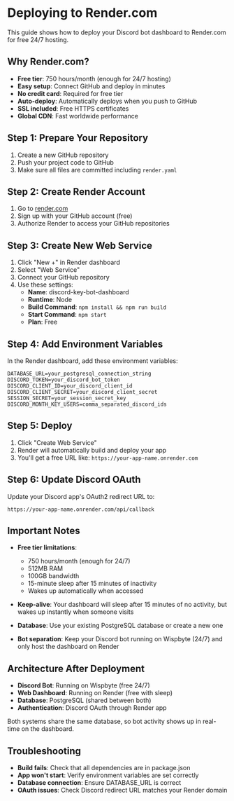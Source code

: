 # Deploying to Render.com

This guide shows how to deploy your Discord bot dashboard to Render.com for free 24/7 hosting.

## Why Render.com?

- **Free tier**: 750 hours/month (enough for 24/7 hosting)
- **Easy setup**: Connect GitHub and deploy in minutes
- **No credit card**: Required for free tier
- **Auto-deploy**: Automatically deploys when you push to GitHub
- **SSL included**: Free HTTPS certificates
- **Global CDN**: Fast worldwide performance

## Step 1: Prepare Your Repository

1. Create a new GitHub repository
2. Push your project code to GitHub
3. Make sure all files are committed including `render.yaml`

## Step 2: Create Render Account

1. Go to [render.com](https://render.com)
2. Sign up with your GitHub account (free)
3. Authorize Render to access your GitHub repositories

## Step 3: Create New Web Service

1. Click "New +" in Render dashboard
2. Select "Web Service"
3. Connect your GitHub repository
4. Use these settings:
   - **Name**: discord-key-bot-dashboard
   - **Runtime**: Node
   - **Build Command**: `npm install && npm run build`
   - **Start Command**: `npm start`
   - **Plan**: Free

## Step 4: Add Environment Variables

In the Render dashboard, add these environment variables:

```
DATABASE_URL=your_postgresql_connection_string
DISCORD_TOKEN=your_discord_bot_token
DISCORD_CLIENT_ID=your_discord_client_id
DISCORD_CLIENT_SECRET=your_discord_client_secret
SESSION_SECRET=your_session_secret_key
DISCORD_MONTH_KEY_USERS=comma_separated_discord_ids
```

## Step 5: Deploy

1. Click "Create Web Service"
2. Render will automatically build and deploy your app
3. You'll get a free URL like: `https://your-app-name.onrender.com`

## Step 6: Update Discord OAuth

Update your Discord app's OAuth2 redirect URL to:
```
https://your-app-name.onrender.com/api/callback
```

## Important Notes

- **Free tier limitations**: 
  - 750 hours/month (enough for 24/7)
  - 512MB RAM
  - 100GB bandwidth
  - 15-minute sleep after 15 minutes of inactivity
  - Wakes up automatically when accessed

- **Keep-alive**: Your dashboard will sleep after 15 minutes of no activity, but wakes up instantly when someone visits

- **Database**: Use your existing PostgreSQL database or create a new one

- **Bot separation**: Keep your Discord bot running on Wispbyte (24/7) and only host the dashboard on Render

## Architecture After Deployment

- **Discord Bot**: Running on Wispbyte (free 24/7)
- **Web Dashboard**: Running on Render (free with sleep)
- **Database**: PostgreSQL (shared between both)
- **Authentication**: Discord OAuth through Render app

Both systems share the same database, so bot activity shows up in real-time on the dashboard.

## Troubleshooting

- **Build fails**: Check that all dependencies are in package.json
- **App won't start**: Verify environment variables are set correctly
- **Database connection**: Ensure DATABASE_URL is correct
- **OAuth issues**: Check Discord redirect URL matches your Render domain